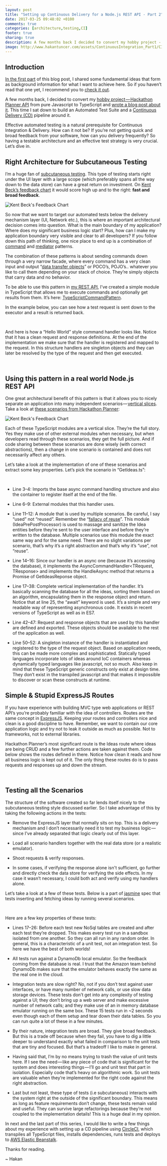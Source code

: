 ```yaml
---
layout: post
title: "Setting up Continuous Delivery for a Node.js REST API - Part 2"
date: 2017-03-25 09:48:02 +0100
comments: true
categories: [architecture,testing,CI]
footer: true
sharing: true
description: A few months back I decided to convert my hobby project - Hackathon Planner API - from pure Javascript to TypeScript. This time I sat down to build an Automated Test Suite and a Continuous Delivery pipeline around it.
image: http://www.hakantuncer.com/assets/ContinuousIntegration_Part1/CI.jpg
---
```


## Introduction

[In the first part](/blog/2017/02/17/setting-up-continuous-integration-and-delivery-for-a-nodejs-rest-api/) of this blog post, I shared some fundamental ideas that form as background information for what I want to achieve here. So if you haven’t read that one yet, I recommend you to [check it out](/blog/2017/02/17/setting-up-continuous-integration-and-delivery-for-a-nodejs-rest-api/).

A few months back, I decided to convert my [hobby project — Hackathon Planner API](https://github.com/hakant/HackathonPlannerAPI) from pure Javascript to TypeScript and [wrote a blog post about it](/blog/2016/11/08/converting-a-node-dot-js-express-api-to-typescript/). This time I sat down to build an Automated Test Suite and a [Continuous Delivery (CD)](https://www.martinfowler.com/articles/continuousIntegration.html) pipeline around it.

Effective automated testing is a natural prerequisite for Continuous Integration & Delivery. How can it not be? If you’re not getting quick and broad feedback from your software, how can you delivery frequently? So having a testable architecture and an effective test strategy is very crucial. Let’s dive in.

## Right Architecture for Subcutaneous Testing

I’m a huge fan of [subcutaneous testing](https://martinfowler.com/bliki/SubcutaneousTest.html). This type of testing starts right under the UI layer with a large scope (which preferably spans all the way down to the data store) can have a great return on investment. On [Kent Beck’s feedback chart](https://m.facebook.com/notes/kent-beck/making-making-manifesto/857477870951745/) it would score high up and to the right: __fast and broad feedback__.

![Kent Beck's Feedback Chart](/assets/ContinuousIntegration_Part2/Kent_Beck_Feedback_Chart.png)

So now that we want to target our automated tests below the delivery mechanism layer (UI, Network etc.), this is where an important architectural decision comes into question. What is the main boundary of my application? Where does my significant business logic start? Plus, how can I make my application boundary very visible and clear to all developers? If you follow down this path of thinking, one nice place to end up is a combination of [command](https://en.wikipedia.org/wiki/Command_pattern) and [mediator](https://en.wikipedia.org/wiki/Mediator_pattern) patterns.

The combination of these patterns is about sending commands down through a very narrow facade, where every command has a very clean input and output “[data transfer objects](https://en.wikipedia.org/wiki/Data_transfer_object)” or POCO’s, POJO’s.. whatever you like to call them depending on your stack of choice. They’re simply objects that carry data and no behavior. 

To be able to use this pattern in [my REST API](https://github.com/hakant/HackathonPlannerAPI), I’ve created a simple module in TypeScript that allows me to execute commands and optionally get results from them. It’s here: [TypeScriptCommandPattern](https://github.com/hakant/TypeScriptCommandPattern).

In the example below, you can see how a test request is sent down to the executor and a result is returned back.

<br/>
<script src="https://gist.github.com/hakant/837f08708feed35b2d02b99269f0e916.js"></script>

And here is how a “Hello World” style command handler looks like. Notice that it has a clean request and response definitions. At the end of the implementation we make sure that the handler is registered and mapped to the request. In this structure handlers are singleton objects and they can later be resolved by the type of the request and then get executed.

<br/>
<script src="https://gist.github.com/hakant/c4c29c9d6e98fb3a85c674a4b0ad6b28.js"></script>

## Using this pattern in a real world Node.js REST API

One great architectural benefit of this pattern is that it allows you to nicely separate an application into many independent scenarios — [vertical slices](https://lostechies.com/jimmybogard/2015/07/02/ndc-talk-on-solid-in-slices-not-layers-video-online/). Take a look at [these scenarios from Hackathon Planner](https://github.com/hakant/HackathonPlannerAPI/tree/master/scenarios):

![Kent Beck's Feedback Chart](/assets/ContinuousIntegration_Part2/Hackathon_Planner_Scenarios.png)

Each of these TypeScript modules are a vertical slice. They’re the full story. Yes they make use of other external modules when necessary, but when developers read through these scenarios, they get the full picture. And if code sharing between these scenarios are done wisely (with correct abstractions), then a change in one scenario is contained and does not necessarily affect any others.

Let’s take a look at the implementation of one of these scenarios and extract some key properties. Let’s pick the scenario in “GetIdeas.ts”:

<br/>
<script src="https://gist.github.com/hakant/6c38b895807a4d721c8c367a5117826f.js"></script>

* Line 3–4: Imports the base async command handling structure and also the container to register itself at the end of the file.

* Line 6–9: External modules that this handler uses.

* Line 11–12: A module that is used by multiple scenarios. Be careful, I say “used” not “reused”. Remember the “[fallacy of reuse](http://udidahan.com/2009/06/07/the-fallacy-of-reuse/)”. This module (IdeaPrePostProcessor) is used to massage and sanitize the Idea entities before they’re sent to the user interface and before they’re written to the database. Multiple scenarios use this module the exact same way and for the same need. There are no slight variations per scenario, that’s why it’s a right abstraction and that’s why it’s “use”, not “reuse”.

* Line 14–16: Since our handler is an async one (because it’s accessing the database), it implements the AsyncCommandHandler<TRequest, TResponse> and implements the HandleAsync method that returns a Promise of GetIdeasReponse object.

* Line 17–38: Complete vertical implementation of the handler. It’s basically scanning the database for all the ideas, sorting them based on an algorithm, encapsulating them in the response object and return. Notice that at line 25, the “await” keyword is used. It’s a simple and very readable way of representing asynchronous code. It exists in recent versions of TypeScript as well as in ES7.

* Line 42–47: Request and response objects that are used by this handler are defined and exported. These objects should be available to the rest of the application as well.

* Line 50–52: A singleton instance of the handler is instantiated and registered to the type of the request object. Based on application needs, this can be made more complex and sophisticated. Statically typed languages incorporate lots of ideas around IoC containers whereas dynamically typed languages like javascript, not so much. Also keep in mind that these TypeScript generic constructs only exist at design time. They don’t exist in the transpiled javascript and that makes it impossible to discover or scan these constructs at runtime.

## Simple & Stupid ExpressJS Routes

If you have experience with building MVC type web applications or REST API’s you’re probably familiar with the idea of controllers. Routes are the same concept in [ExpressJS](http://expressjs.com). Keeping your routes and controllers nice and clean is a good discipline to have. Remember, we want to contain our core application logic and try not to leak it outside as much as possible. Not to frameworks, not to external libraries.

Hackathon Planner’s most significant route is the Ideas route where ideas are being CRUD and a few further actions are taken against them. Code below shows the routes defined in there. Notice how clean it reads and how all business logic is kept out of it. The only thing these routes do is to pass requests and responses up and down the stream.

<br/>
<script src="https://gist.github.com/hakant/85fbfa3f3d77f82c2b17457a96356d09.js"></script>


## Testing all the Scenarios

The structure of the software created so far lends itself nicely to the subcutaneous testing style discussed earlier. So I take advantage of this by taking the following actions in the tests:

* Remove the ExpressJS layer that normally sits on top. This is a delivery mechanism and I don’t necessarily need it to test my business logic — since I’ve already separated that logic clearly out of this layer.

* Load all scenario handlers together with the real data store (or a realistic emulator).

* Shoot requests & verify responses.

* In some cases, if verifying the response alone isn't sufficient, go further and directly check the data store for verifying the side effects. In my case it wasn’t necessary, I could both act and verify using my handlers alone.

Let’s take a look at a few of these tests. Below is a part of [jasmine](https://jasmine.github.io/) spec that tests inserting and fetching ideas by running several scenarios.

<br/>
<script src="https://gist.github.com/hakant/a2d1c53fdaa5e7c0d99eeb8e8b4022e2.js"></script>

Here are a few key properties of these tests:

* Lines 17–26: Before each test new NoSql tables are created and after each test they’re dropped. This makes every test run in a sandbox isolated from one another. So they can all run in any random order. In general, this is a characteristic of a unit test, not an integration test. So here we have the best of both worlds!

* All tests run against a DynamoDb local emulator. So the feedback coming from the database is real. I trust that the Amazon team behind DynamoDb makes sure that the emulator behaves exactly the same as the real one in the cloud.

* Integration tests are slow right? No, not if you don’t test against user interfaces, or have many number of network calls, or use slow data storage devices. These tests don’t get into any complexity of testing against a UI; they don’t bring up a web server and make excessive number of network calls; and they make use of an in memory database emulator running on the same box. These 15 tests run in ~2 seconds even though each of them setup and tear down their data tables. So you can run quite a lot of these in a few minutes.

* By their nature, integration tests are broad. They give broad feedback. But this is a trade off because when they fail, you have to dig a little deeper to understand exactly what failed in comparison to the unit tests that are tiny and focused. But that’s a tradeoff I like to make in general.

* Having said that, I’m by no means trying to trash the value of unit tests here. If I see the need — like any piece of code that is significant for the system and does interesting things — I’ll go and unit test that part in isolation. Especially code that’s heavy on algorithmic work. So unit tests are valuable when they’re implemented for the right code against the right abstraction.

* Last but not least, these type of tests (i.e subcutaneous) interacts with the system right at the outside of the significant boundary. This means as long as feature requirements don’t change, these tests remain valid and useful. They can survive large refactorings because they’re not coupled to the implementation details! This is a huge deal in my opinion.

In next and the last part of this series, I would like to write a few things about my experience with setting up a CD pipeline using [CircleCI](https://circleci.com), which transpiles all TypeScript files, installs dependencies, runs tests and deploys to [AWS Elastic Beanstalk](https://aws.amazon.com/elasticbeanstalk/).

Thanks for reading.

~ Hakan